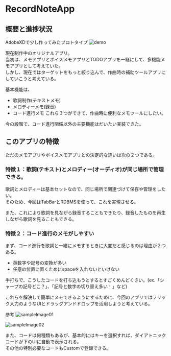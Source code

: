 # RecordNoteApp

## 概要と進捗状況

AdobeXDで少し作ってみたプロトタイプ
![demo](https://github.com/amaocha-first/RecordNoteApp/blob/media/RecordNoteAppDemo.gif)

現在制作中のオリジナルアプリ。  
当初は、メモアプリとボイスメモアプリとTODOアプリを一緒にして、多機能メモアプリとして考えていた。  
しかし、現在ではターゲットをもっと絞り込んで、作曲時の補助ツールアプリにしていこうと考えている。  

基本機能は、
* 歌詞制作(テキストメモ)
* メロディーメモ(録音)
* コード進行メモ
これら３つができて、作曲時に便利なメモツールにしたい。

今の段階で、コード進行関係以外の主要機能はだいたい実装できた。

## このアプリの特徴 

ただのメモアプリやボイスメモアプリとの決定的な違いは次の２つである。

### 特徴１：歌詞(テキスト)とメロディー(オーディオ)が同じ場所で管理できる。

歌詞とメロディーは基本セットなので、同じ場所で関連づけて保存や管理をしたい。  
そのため、今回はTabBarとRDBMSを使って、これを実現させる。  

また、これにより歌詞を見ながら録音することもできたり、録音したものを再生しながら歌詞を見ることもできる。　　

### 特徴２：コード進行のメモがしやすい
まず、コード進行を歌詞と一緒にメモするときに大変だと感じるのは理由が２つある。

* 英数字や記号の変換が多い
* 任意の位置に置くためにspaceを入れないといけない

手打ちで、こうしたコードを打ち込もうとするとすごくめんどくさい。(ex.「シャープの記号どこ？」、「記号と数字の切り替え多い！」など)

これらを解決して簡単にメモできるようにするために、今回のアプリではフリック入力のようなUIとドラッグアンドドロップを活用しようと考えている。  

参考
![sampleImage01](https://github.com/amaocha-first/RecordNoteApp/blob/media/RecordNoteAppImage01.png)

![sampleImage02](https://github.com/amaocha-first/RecordNoteApp/blob/media/RecordNoteAppImage02.png)


また、コードは何種類もあるが、基本的にはキーを選択すれば、ダイアトニックコードが下のUIに自動で表示される。  
その他の特別必要なコードもCustomで登録できる。




